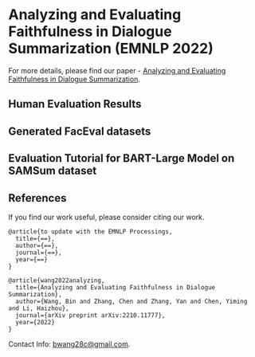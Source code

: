 # Analyzing and Evaluating Faithfulness in Dialogue Summarization (EMNLP 2022)

For more details, please find our paper - [Analyzing and Evaluating Faithfulness in Dialogue Summarization](https://arxiv.org/abs/2210.11777).

## Human Evaluation Results

## Generated FacEval datasets



## Evaluation Tutorial for BART-Large Model on SAMSum dataset

## References

If you find our work useful, please consider citing our work.

```
@article{to update with the EMNLP Processings,
  title={==},
  author={==},
  journal={==},
  year={==}
}
```

```
@article{wang2022analyzing,
  title={Analyzing and Evaluating Faithfulness in Dialogue Summarization},
  author={Wang, Bin and Zhang, Chen and Zhang, Yan and Chen, Yiming and Li, Haizhou},
  journal={arXiv preprint arXiv:2210.11777},
  year={2022}
}
```

Contact Info: [bwang28c@gmail.com](mailto:bwang28c@gmail.com).